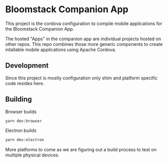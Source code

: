 # Bloomstack Companion App

This project is the cordova configuration to compile mobile applications for the Bloomstack Companion App.

The hosted "Apps" in the companion app are individual projects hosted on other repos. This repo combines those more generic components to create intallable mobile applications using Apache Cordova.

## Development

Since this project is mostly configuration only shim and platform specific code resides here.


## Building

Browser builds
```bash
yarn dev:browser
```

Electron builds
```bash
yarn dev:electron
```

More platforms to come as we are figuring out a build process to test on multiple physical devices.